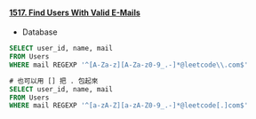 #### [1517. Find Users With Valid E-Mails](https://leetcode.com/problems/find-users-with-valid-e-mails/)

* Database

```sql
SELECT user_id, name, mail
FROM Users
WHERE mail REGEXP '^[A-Za-z][A-Za-z0-9_.-]*@leetcode\\.com$'

# 也可以用 [] 把 . 包起來
SELECT user_id, name, mail
FROM Users
WHERE mail REGEXP '^[a-zA-Z][a-zA-Z0-9_.-]*@leetcode[.]com$'
```
<br/>